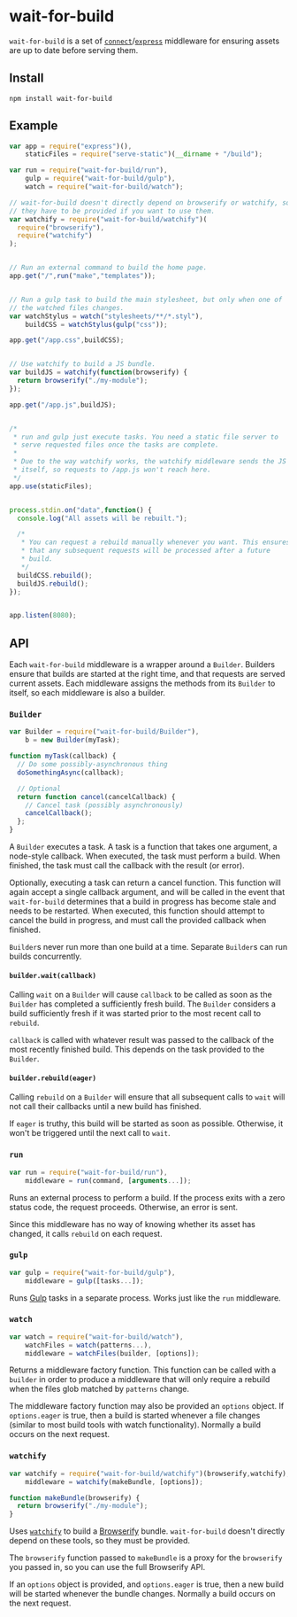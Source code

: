 # wait-for-build

`wait-for-build` is a set of
[`connect`](https://github.com/senchalabs/connect#readme)/[`express`](
http://expressjs.com/) middleware for ensuring
assets are up to date before serving them.


## Install

```
npm install wait-for-build
```


## Example

```js
var app = require("express")(),
    staticFiles = require("serve-static")(__dirname + "/build");

var run = require("wait-for-build/run"),
    gulp = require("wait-for-build/gulp"),
    watch = require("wait-for-build/watch");

// wait-for-build doesn't directly depend on browserify or watchify, so
// they have to be provided if you want to use them.
var watchify = require("wait-for-build/watchify")(
  require("browserify"),
  require("watchify")
);


// Run an external command to build the home page.
app.get("/",run("make","templates"));


// Run a gulp task to build the main stylesheet, but only when one of
// the watched files changes.
var watchStylus = watch("stylesheets/**/*.styl"),
    buildCSS = watchStylus(gulp("css"));

app.get("/app.css",buildCSS);


// Use watchify to build a JS bundle.
var buildJS = watchify(function(browserify) {
  return browserify("./my-module");
});

app.get("/app.js",buildJS);


/* 
 * run and gulp just execute tasks. You need a static file server to
 * serve requested files once the tasks are complete.
 *
 * Due to the way watchify works, the watchify middleware sends the JS
 * itself, so requests to /app.js won't reach here.
 */
app.use(staticFiles);


process.stdin.on("data",function() {
  console.log("All assets will be rebuilt.");

  /*
   * You can request a rebuild manually whenever you want. This ensures
   * that any subsequent requests will be processed after a future
   * build.
   */
  buildCSS.rebuild();
  buildJS.rebuild();
});


app.listen(8080);
```


## API

Each `wait-for-build` middleware is a wrapper around a `Builder`.
Builders ensure that builds are started at the right time, and that
requests are served current assets. Each middleware assigns the methods
from its `Builder` to itself, so each middleware is also a builder.


### `Builder`

```js
var Builder = require("wait-for-build/Builder"),
    b = new Builder(myTask);

function myTask(callback) {
  // Do some possibly-asynchronous thing
  doSomethingAsync(callback);

  // Optional
  return function cancel(cancelCallback) {
    // Cancel task (possibly asynchronously)
    cancelCallback();
  };
}
```

A `Builder` executes a task. A task is a function that takes one
argument, a node-style callback. When executed, the task must perform a
build. When finished, the task must call the callback with the result
(or error).

Optionally, executing a task can return a cancel function. This function
will again accept a single callback argument, and will be called in the
event that `wait-for-build` determines that a build in progress has
become stale and needs to be restarted. When executed, this function
should attempt to cancel the build in progress, and must call the
provided callback when finished.

`Builder`s never run more than one build at a time. Separate `Builder`s
can run builds concurrently.

#### `builder.wait(callback)`

Calling `wait` on a `Builder` will cause `callback` to be called as soon
as the `Builder` has completed a sufficiently fresh build. The `Builder`
considers a build sufficiently fresh if it was started prior to the most
recent call to `rebuild`.

`callback` is called with whatever result was passed to the callback of
the most recently finished build. This depends on the task provided to
the `Builder`.

#### `builder.rebuild(eager)`

Calling `rebuild` on a `Builder` will ensure that all subsequent calls
to `wait` will not call their callbacks until a new build has finished.

If `eager` is truthy, this build will be started as soon as possible.
Otherwise, it won't be triggered until the next call to `wait`.


### `run`

```js
var run = require("wait-for-build/run"),
    middleware = run(command, [arguments...]);
```

Runs an external process to perform a build. If the process exits with a
zero status code, the request proceeds. Otherwise, an error is sent.

Since this middleware has no way of knowing whether its asset has
changed, it calls `rebuild` on each request.


### `gulp`

```js
var gulp = require("wait-for-build/gulp"),
    middleware = gulp([tasks...]);
```

Runs [Gulp](http://gulpjs.com) tasks in a separate process. Works just
like the `run` middleware.


### `watch`

```js
var watch = require("wait-for-build/watch"),
    watchFiles = watch(patterns...),
    middleware = watchFiles(builder, [options]);
```

Returns a middleware factory function. This function can be called with
a `builder` in order to produce a middleware that will only require a
rebuild when the files glob matched by `patterns` change.

The middleware factory function may also be provided an `options`
object. If `options.eager` is true, then a build is started whenever a
file changes (similar to most build tools with watch functionality).
Normally a build occurs on the next request.


### `watchify`

```js
var watchify = require("wait-for-build/watchify")(browserify,watchify),
    middleware = watchify(makeBundle, [options]);

function makeBundle(browserify) {
  return browserify("./my-module");
}
```

Uses [`watchify`](https://github.com/substack/watchify) to build a
[Browserify](http://browserify.org/) bundle. `wait-for-build` doesn't
directly depend on these tools, so they must be provided.

The `browserify` function passed to `makeBundle` is a proxy for the
`browserify` you passed in, so you can use the full Browserify API.

If an `options` object is provided, and `options.eager` is true, then a
new build will be started whenever the bundle changes. Normally a build
occurs on the next request.
